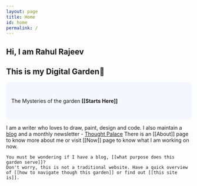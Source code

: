 ```yaml
---
layout: page
title: Home
id: home
permalink: /
---
```


## Hi, I am **Rahul Rajeev** 
## This is my **Digital Garden**🌱

<p style="padding: 3em 1em; background: #f5f7ff; border-radius: 4px;">The Mysteries of the garden <span style="font-weight: bold">[[Starts Here]]</span>
 </p>

<p>
    I am a writer who loves to draw, paint, design and code. I also maintain a <a href="(https://blog.rahulrajeev.net">blog</a> and a monthly newsletter - <a href="(https://blog.rahulrajeev.net/#/portal)">Thought Palace</a> There is an [[About]] page to know more about me or visit [[Now]] page to know what I am working on now.

    You must be wondering if I have a blog, [[what purpose does this garden serve]]?
    Don't worry, this is not a traditional website. Have a quick overview of [[how to navigate though this garden]] or find out [[this site is]].
</p>


<style>
  .wrapper {
    max-width: 46em;
  }
</style>
